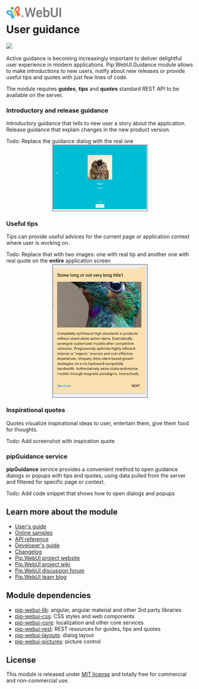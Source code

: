 # <img src="https://github.com/pip-webui/pip-webui/blob/master/doc/Logo.png" alt="Pip.WebUI Logo" style="max-width:30%"> <br/> User guidance

![](https://img.shields.io/badge/license-MIT-blue.svg)

Active guidance is becoming increasingly important to deliver delightful user experience in modern applications.
Pip.WebUI.Guidance module allows to make introductions to new users, notify about new releases or provide useful tips
and quotes with just few lines of code.

The module requires **guides**, **tips** and **quotes** standard REST API to be available on the server.

### Introductory and release guidance

Introductory guidance that tells to new user a story about the application. Release guidance that explain changes in the new product version.

Todo: Replace the guidance dialog with the real one
<a href="doc/images/img-guidance.png" style="border: 3px ridge #c8d2df; width: 50%; margin: auto; display: block">
    <img src="doc/images/img-guidance.png"/>
</a>

### Useful tips

Tips can provide useful advices for the current page or application context where user is working on.

Todo: Replace that with two images: one with real tip and another one with real quote on the **entire** application screen
<a href="doc/images/img-tips.png" style="border: 3px ridge #c8d2df; width: 50%; margin: auto; display: block">
    <img src="doc/images/img-tips.png"/>
</a>

### Inspirational quotes

Quotes visualize inspirational ideas to user, entertain them, give them food for thoughts.

Todo: Add screenshot with inspiration quote

### pipGuidance service

**pipGuidance** service provides a convenient method to open guidance dialogs or popups with tips and quotes, using data pulled from the server and filtered for specific page or context.

Todo: Add code snippet that shows how to open dialogs and popups

## Learn more about the module

- [User's guide](doc/UsersGuide.md)
- [Online samples](http://webui.pipdevs.com/pip-webui-guidance/index.html)
- [API reference](http://webui-api.pipdevs.com/pip-webui-guidance/index.html)
- [Developer's guide](doc/DevelopersGuide.md)
- [Changelog](CHANGELOG.md)
- [Pip.WebUI project website](http://www.pipwebui.org)
- [Pip.WebUI project wiki](https://github.com/pip-webui/pip-webui/wiki)
- [Pip.WebUI discussion forum](https://groups.google.com/forum/#!forum/pip-webui)
- [Pip.WebUI team blog](https://pip-webui.blogspot.com/)

## <a name="dependencies"></a>Module dependencies

* [pip-webui-lib](https://github.com/pip-webui/pip-webui-lib): angular, angular material and other 3rd party libraries
* [pip-webui-css](https://github.com/pip-webui/pip-webui-css): CSS styles and web components
* [pip-webui-core](https://github.com/pip-webui/pip-webui-core): localization and other core services
* [pip-webui-rest](https://github.com/pip-webui/pip-webui-rest): REST resources for guides, tips and quotes
* [pip-webui-layouts](https://github.com/pip-webui/pip-webui-layouts): dialog layout
* [pip-webui-pictures](https://github.com/pip-webui/pip-webui-pictures): picture control

## <a name="license"></a>License

This module is released under [MIT license](License) and totally free for commercial and non-commercial use.
